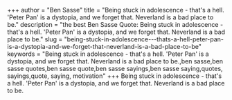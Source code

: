 +++
author = "Ben Sasse"
title = "Being stuck in adolescence - that's a hell. 'Peter Pan' is a dystopia, and we forget that. Neverland is a bad place to be."
description = "the best Ben Sasse Quote: Being stuck in adolescence - that's a hell. 'Peter Pan' is a dystopia, and we forget that. Neverland is a bad place to be."
slug = "being-stuck-in-adolescence---thats-a-hell-peter-pan-is-a-dystopia-and-we-forget-that-neverland-is-a-bad-place-to-be"
keywords = "Being stuck in adolescence - that's a hell. 'Peter Pan' is a dystopia, and we forget that. Neverland is a bad place to be.,ben sasse,ben sasse quotes,ben sasse quote,ben sasse sayings,ben sasse saying,quotes, sayings,quote, saying, motivation"
+++
Being stuck in adolescence - that's a hell. 'Peter Pan' is a dystopia, and we forget that. Neverland is a bad place to be.
